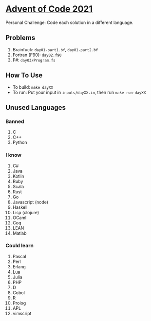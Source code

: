 [Advent of Code 2021](https://adventofcode.com/2021)
====================================================

Personal Challenge: Code each solution in a different language.

Problems
--------

1. Brainfuck: `day01-part1.bf`, `day01-part2.bf`
1. Fortran (F90): `day02.f90`
1. F#: `day03/Program.fs`

How To Use
----------

- To build: `make dayXX`
- To run: Put your input in `inputs/dayXX.in`, then run `make run-dayXX`

Unused Languages
----------------

### Banned
1. C
1. C++
1. Python

### I know

1. C#
1. Java
1. Kotlin
1. Ruby
1. Scala
1. Rust
1. Go
1. Javascript (node)
1. Haskell
1. Lisp (clojure)
1. OCaml
1. Coq
1. LEAN
1. Matlab

### Could learn

1. Pascal
1. Perl
1. Erlang
1. Lua
1. Julia
1. PHP
1. D
1. Cobol
1. R
1. Prolog
1. APL
1. vimscript
